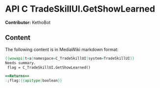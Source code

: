 # API C TradeSkillUI.GetShowLearned

**Contributor:** KethoBot

## Content

The following content is in MediaWiki markdown format:

```mediawiki
{{wowapi|t=a|namespace=C_TradeSkillUI|system=TradeSkillUI}}
Needs summary.
 flag = C_TradeSkillUI.GetShowLearned()

==Returns==
:;flag:{{apitype|boolean}}
```